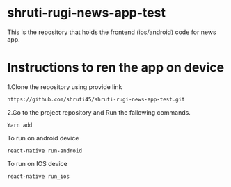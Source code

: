 # shruti-rugi-news-app-test

This is the repository that holds the frontend (ios/android) code for news app.


# Instructions to ren the app on device

1.Clone the repository using provide link

```
https://github.com/shruti45/shruti-rugi-news-app-test.git
```

2.Go to the project repository and Run the fallowing commands.

```
Yarn add
```
To run on android device
```
react-native run-android 
```

To run on IOS device
```
react-native run_ios
```
